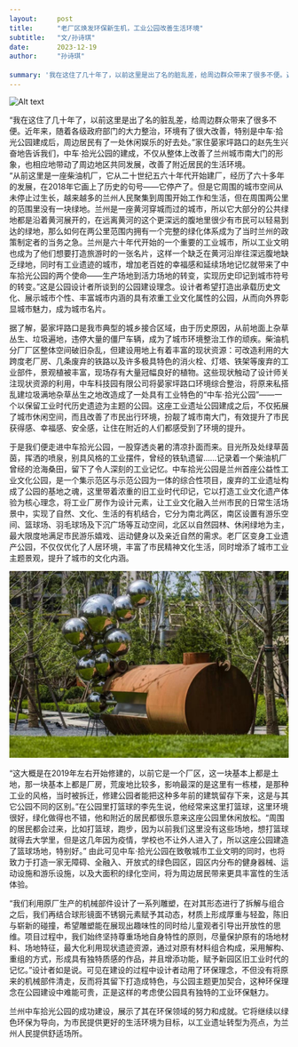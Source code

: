 ```yaml
---
layout:     post 
title:      "老厂区焕发环保新生机，工业公园改善生活环境"
subtitle:   "文/孙诗琪"
date:       2023-12-19
author:     "孙诗琪"

summary: '我在这住了几十年了，以前这里是出了名的脏乱差，给周边群众带来了很多不便。近年来，随着各级政府部门的大力整治，环境有了很大改善，特别是中车·拾光公园建成后，周边居民有了一处休闲娱乐的好去处。”家住晏家坪路口的赵先生兴奋地告诉我们，中车·拾光公园的建成，不仅从整体上改善了兰州城市南大门的形象，也相应地带动了周边地区共同发展，改善了附近居民的生活环境'
---
```



![Alt text](/img/news/2.1.jpg)

“我在这住了几十年了，以前这里是出了名的脏乱差，给周边群众带来了很多不便。近年来，随着各级政府部门的大力整治，环境有了很大改善，特别是中车·拾光公园建成后，周边居民有了一处休闲娱乐的好去处。”家住晏家坪路口的赵先生兴奋地告诉我们，中车·拾光公园的建成，不仅从整体上改善了兰州城市南大门的形象，也相应地带动了周边地区共同发展，改善了附近居民的生活环境。   
 “从前这里是一座柴油机厂，它从二十世纪五六十年代开始建厂，经历了六十多年的发展，在2018年它画上了历史的句号——它停产了。但是它周围的城市空间从未停止过生长，越来越多的兰州人民聚集到周围开始工作和生活，但在周围两公里的范围里没有一块绿地。兰州是一座黄河穿城而过的城市，所以它大部分的公共绿地都是沿着黄河展开的，在远离黄河的这个更深远的腹地里很少有市民可以轻易到达的绿地，那么如何在两公里范围内拥有一个完整的绿化体系成为了当时兰州的政策制定者的当务之急。兰州是六十年代开始的一个重要的工业城市，所以工业文明也成为了他们想要打造旅游时的一张名片，这样一个缺乏在黄河沿岸往深远腹地缺乏绿地，同时有工业遗迹的城市，增加老百姓的幸福感和延续场地记忆就带来了中车拾光公园的两个使命——生产场地到活力场地的转变，实现历史印记到城市符号的转变。”这是公园设计者所谈到的公园建设理念。设计者希望打造出承载历史文化、展示城市个性、丰富城市内涵的具有浓重工业文化属性的公园，从而向外界彰显城市魅力，成为城市名片。

 据了解，晏家坪路口是我市典型的城乡接合区域，由于历史原因，从前地面上杂草丛生、垃圾遍地，违停大量的僵尸车辆，成为了城市环境整治工作的顽疾。柴油机分厂厂区整体空间破旧杂乱，但建设用地上有着丰富的现状资源：可改造利用的大跨度老厂房、几条废弃的铁路以及许多极具特色的消火栓、灯塔、铁架等废弃的工业部件，景观植被丰富，现场存有大量冠幅良好的植物。这些现状触动了设计师关注现状资源的利用，中车科技园有限公司将晏家坪路口环境综合整治，将原来私搭乱建垃圾满地杂草丛生之地改造成了一处具有工业特色的“中车·拾光公园”——一个以保留工业时代历史遗迹为主题的公园。这座工业遗址公园建成之后，不仅拓展了城市休闲空间，而且改善了市民出行环境，扮靓了城市南大门，有效提升了市民获得感、幸福感、安全感，让住在附近的人们都感受到了环境的提升。

 于是我们便走进中车拾光公园，一股穿透炎暑的清凉扑面而来。目光所及处绿草茵茵，挥洒的喷泉，别具风格的工业摆件，曾经的铁轨遗留……记录着一个柴油机厂曾经的沧海桑田，留下了令人深刻的工业记忆。中车拾光公园是兰州首座公益性工业文化公园，是一个集示范区与示范公园为一体的综合性项目，废弃的工业遗址构成了公园的基地之魂，这里带着浓重的旧工业时代印记，它以打造工业文化遗产体验为核心理念，将工业厂房作为设计元素，让工业文化融入兰州市民的日常生活场景中，实现了自然、文化、生活的有机结合，它分为南北两区，南区设置有游乐空间、篮球场、羽毛球场及下沉广场等互动空间，北区以自然园林、休闲绿地为主，最大限度地满足市民游乐嬉戏、运动健身以及亲近自然的需求。老厂区变身工业遗产公园，不仅仅优化了人居环境，丰富了市民精神文化生活，同时增添了城市工业主题景观，提升了城市的文化内涵。


 ![Alt text](/img/news/2.2.jpg)


 “这大概是在2019年左右开始修建的，以前它是一个厂区，这一块基本上都是土地，那一块基本上都是厂房，荒废地比较多，影响最深的是这里有一栋楼，是那种工业的风格，当时被拆迁，修建公园者能把这种多年前的建筑留存下来，这是与其它公园不同的区别。”在公园里打篮球的李先生说，他经常来这里打篮球，这里环境很好，绿化做得也不错，他和附近的居民都很乐意来这座公园里休闲放松。“周围的居民都会过来，比如打篮球，跑步，因为以前我们这里没有这些场地，想打篮球就得去大学里，但是这几年因为疫情，学校也不让外人进入了，所以这座公园建造了篮球场地，特别好。” 由此可见中车·拾光公园在致敬城市工业文明的同时，也将致力于打造一家无障碍、全融入、开放式的绿色园区，园区内分布的健身器械、运动设施和游乐设施，以及大面积的绿化空间，将为周边居民带来更具丰富性的生活体验。

“我们利用原厂生产的机械部件设计了一系列雕塑，在对其形态进行了拆解与组合之后，我们再结合球形镜面不锈钢元素赋予其动态，材质上形成厚重与轻盈，陈旧与崭新的碰撞，希望雕塑能在展现出趣味性的同时给儿童观者引导出开放性的思维。项目过程中，我们始终坚持尊重场地自身特性的原则，尽量保护原有的场地材料、场地特征，最大化利用现状遗迹资源，通过对原有材料组合构成，采用解构、重组的方式，形成具有独特质感的作品，并且增添功能，赋予新园区旧工业时代的记忆。”设计者如是说。可见在建设的过程中设计者动用了环保理念，不但没有将原来的机械部件清走，反而将其留下打造成特色，与公园主题更加契合，这种环保理念在公园建设中难能可贵，正是这样的考虑使公园具有独特的工业环保魅力。

兰州中车拾光公园的成功建设，展示了其在环保领域的努力和成就。它将继续以绿色环保为导向，为市民提供更好的生活环境为目标，以工业遗址转型为亮点，为兰州人民提供舒适场所。

